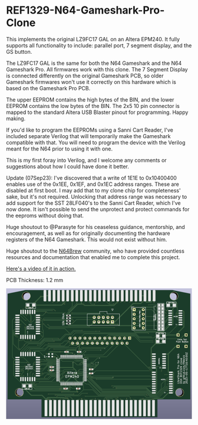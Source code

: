 # REF1329-N64-Gameshark-Pro-Clone
This implements the original LZ9FC17 GAL on an Altera EPM240. It fully supports all functionality to include: parallel port, 7 segment display, and the GS button.

The LZ9FC17 GAL is the same for both the N64 Gameshark and the N64 Gameshark Pro. All firmwares work with this clone. The 7 Segment Display is connected differently on the original Gameshark PCB, so older Gameshark firmwares won't use it correctly on this hardware which is based on the Gameshark Pro PCB.

The upper EEPROM contains the high bytes of the BIN, and the lower EEPROM contains the low bytes of the BIN. The 2x5 10 pin connector is mapped to the standard Altera USB Blaster pinout for programming. Happy making.

If you'd like to program the EEPROMs using a Sanni Cart Reader, I've included separate Verilog that will temporarily make the Gameshark compatible with that. You will need to program the device with the Verilog meant for the N64 prior to using it with one.

This is my first foray into Verilog, and I welcome any comments or suggestions about how I could have done it better.

Update (07Sep23): I've discovered that a write of 1E1E to 0x10400400 enables use of the 0x1EE, 0x1EF, and 0x1EC address ranges. These are disabled at first boot. I may add that to my clone chip for completeness' sake, but it's not required.
Unlocking that address range was necessary to add support for the SST 28LF040's to the Sanni Cart Reader, which I've now done. It isn't possible to send the unprotect and protect commands for the eeproms without doing that.

Huge shoutout to @Parasyte for his ceaseless guidance, mentorship, and encouragement, as well as for originally documenting the hardware registers of the N64 Gameshark. This would not exist without him.

Huge shoutout to the [N64Brew](https://n64brew.dev/wiki/Main_Page) community, who have provided countless resources and documentation that enabled me to complete this project.

[Here's a video of it in action.](https://youtu.be/faCqaDdL_ds)

PCB Thickness: 1.2 mm

![Front side of the PCB](Altera_PR.png)
